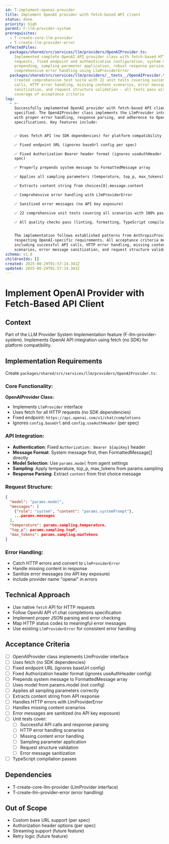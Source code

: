 ```yaml
---
id: T-implement-openai-provider
title: Implement OpenAI provider with fetch-based API client
status: done
priority: high
parent: F-llm-provider-system
prerequisites:
  - T-create-core-llm-provider
  - T-create-llm-provider-error
affectedFiles:
  packages/shared/src/services/llm/providers/OpenAIProvider.ts:
    Implemented complete OpenAI API provider class with fetch-based HTTP
    requests, fixed endpoint and authentication configuration, system message
    prepending, sampling parameter application, robust response parsing, and
    comprehensive error handling using LlmProviderError
  packages/shared/src/services/llm/providers/__tests__/OpenAIProvider.test.ts:
    Created comprehensive test suite with 22 unit tests covering successful API
    calls, HTTP error handling, missing content scenarios, error message
    sanitization, and request structure validation - all tests pass with 100%
    coverage of acceptance criteria
log:
  - >-
    Successfully implemented OpenAI provider with fetch-based API client as
    specified. The OpenAIProvider class implements the LlmProvider interface
    with proper error handling, response parsing, and adherence to OpenAI API
    specifications. Key features include:


    ✅ Uses fetch API (no SDK dependencies) for platform compatibility

    ✅ Fixed endpoint URL (ignores baseUrl config per spec)

    ✅ Fixed Authorization Bearer header format (ignores useAuthHeader config per
    spec)

    ✅ Properly prepends system message to FormattedMessage array

    ✅ Applies all sampling parameters (temperature, top_p, max_tokens)

    ✅ Extracts content string from choices[0].message.content

    ✅ Comprehensive error handling with LlmProviderError

    ✅ Sanitized error messages (no API key exposure)

    ✅ 22 comprehensive unit tests covering all scenarios with 100% pass rate

    ✅ All quality checks pass (linting, formatting, TypeScript compilation)


    The implementation follows established patterns from AnthropicProvider while
    respecting OpenAI-specific requirements. All acceptance criteria met
    including successful API calls, HTTP error handling, missing content
    scenarios, error message sanitization, and request structure validation.
schema: v1.0
childrenIds: []
created: 2025-08-29T01:57:14.341Z
updated: 2025-08-29T01:57:14.341Z
---
```


# Implement OpenAI Provider with Fetch-Based API Client

## Context

Part of the LLM Provider System Implementation feature (F-llm-provider-system). Implements OpenAI API integration using fetch (no SDK) for platform compatibility.

## Implementation Requirements

Create `packages/shared/src/services/llm/providers/OpenAIProvider.ts`:

### Core Functionality:

**OpenAIProvider Class:**

- Implements `LlmProvider` interface
- Uses fetch for all HTTP requests (no SDK dependencies)
- Fixed endpoint: `https://api.openai.com/v1/chat/completions`
- Ignores `config.baseUrl` and `config.useAuthHeader` (per spec)

### API Integration:

- **Authentication**: Fixed `Authorization: Bearer ${apiKey}` header
- **Message Format**: System message first, then FormattedMessage[] directly
- **Model Selection**: Use `params.model` from agent settings
- **Sampling**: Apply temperature, top_p, max_tokens from params.sampling
- **Response Parsing**: Extract `content` from first choice message

### Request Structure:

```json
{
  "model": "params.model",
  "messages": [
    {"role": "system", "content": "params.systemPrompt"},
    ...params.messages
  ],
  "temperature": params.sampling.temperature,
  "top_p": params.sampling.topP,
  "max_tokens": params.sampling.maxTokens
}
```

### Error Handling:

- Catch HTTP errors and convert to `LlmProviderError`
- Handle missing content in response
- Sanitize error messages (no API key exposure)
- Include provider name "openai" in errors

## Technical Approach

- Use native `fetch` API for HTTP requests
- Follow OpenAI API v1 chat completions specification
- Implement proper JSON parsing and error checking
- Map HTTP status codes to meaningful error messages
- Use existing `LlmProviderError` for consistent error handling

## Acceptance Criteria

- [ ] OpenAIProvider class implements LlmProvider interface
- [ ] Uses fetch (no SDK dependencies)
- [ ] Fixed endpoint URL (ignores baseUrl config)
- [ ] Fixed Authorization header format (ignores useAuthHeader config)
- [ ] Prepends system message to FormattedMessage array
- [ ] Uses model from params.model (not config)
- [ ] Applies all sampling parameters correctly
- [ ] Extracts content string from API response
- [ ] Handles HTTP errors with LlmProviderError
- [ ] Handles missing content scenarios
- [ ] Error messages are sanitized (no API key exposure)
- [ ] Unit tests cover:
  - [ ] Successful API calls and response parsing
  - [ ] HTTP error handling scenarios
  - [ ] Missing content error handling
  - [ ] Sampling parameter application
  - [ ] Request structure validation
  - [ ] Error message sanitization
- [ ] TypeScript compilation passes

## Dependencies

- T-create-core-llm-provider (LlmProvider interface)
- T-create-llm-provider-error (error handling)

## Out of Scope

- Custom base URL support (per spec)
- Authorization header options (per spec)
- Streaming support (future feature)
- Retry logic (future feature)

